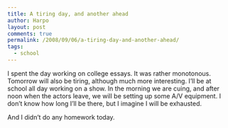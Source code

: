```yaml
---
title: A tiring day, and another ahead
author: Harpo
layout: post
comments: true
permalink: /2008/09/06/a-tiring-day-and-another-ahead/
tags:
  - school
---
```

I spent the day working on college essays. It was rather monotonous. Tomorrow will also be tiring, although much more interesting. I&#8217;ll be at school all day working on a show. In the morning we are cuing, and after noon when the actors leave, we will be setting up some A/V equipment. I don&#8217;t know how long I&#8217;ll be there, but I imagine I will be exhausted.

And I didn&#8217;t do any homework today.